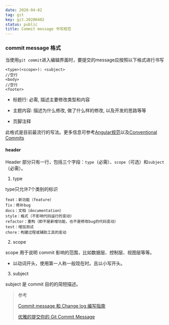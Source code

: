 ```yaml
---
date: 2020-04-02
tag: git
key: git.20200402
status: public
title: Commit message 书写规范
---
```


### commit message 格式

当使用`git commit`进入编辑界面时，要提交的message应按照以下格式进行书写

```
<type>(<scope>): <subject>
//空行
<body>
//空行
<footer>
```

- 标题行: 必需, 描述主要修改类型和内容

- 主题内容: 描述为什么修改, 做了什么样的修改, 以及开发的思路等等

- 页脚注释

此格式是目前最流行的写法。更多信息可参考[Angular规范](https://github.com/angular/angular.js/blob/master/DEVELOPERS.md#-git-commit-guidelines)以及[Conventional Commits](https://www.conventionalcommits.org/en/v1.0.0/)

#### header

Header 部分只有一行，包括三个字段：`type`（必需）、`scope`（可选）和`subject`（必需）。

1. type

type只允许7个类别的标识

```
feat：新功能（feature）
fix：修补bug
docs：文档（documentation）
style：格式（不影响代码运行的变动）
refactor：重构（即不是新增功能，也不是修改bug的代码变动）
test：增加测试
chore：构建过程或辅助工具的变动
```

2. scope

scope 用于说明 commit 影响的范围，比如数据层、控制层、视图层等等。

- 以动词开头，使用第一人称一般现在时。且以小写开头。

3. subject

subject 是 commit 目的的简短描述。

> 参考
>
> [Commit message 和 Change log 编写指南](https://www.ruanyifeng.com/blog/2016/01/commit_message_change_log.html)
>
> [优雅的提交你的 Git Commit Message](https://juejin.im/post/5afc5242f265da0b7f44bee4)